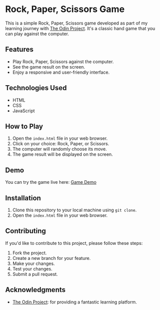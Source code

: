 # Rock, Paper, Scissors Game

This is a simple Rock, Paper, Scissors game developed as part of my learning journey with [The Odin Project](https://www.theodinproject.com/). It's a classic hand game that you can play against the computer.

## Features

- Play Rock, Paper, Scissors against the computer.
- See the game result on the screen.
- Enjoy a responsive and user-friendly interface.

## Technologies Used

- HTML
- CSS
- JavaScript

## How to Play

1. Open the `index.html` file in your web browser.
2. Click on your choice: Rock, Paper, or Scissors.
3. The computer will randomly choose its move.
4. The game result will be displayed on the screen.

## Demo

You can try the game live here: [Game Demo](https://ruisinhofilipe.github.io/rps/)

## Installation

1. Clone this repository to your local machine using `git clone`.
2. Open the `index.html` file in your web browser.

## Contributing

If you'd like to contribute to this project, please follow these steps:

1. Fork the project.
2. Create a new branch for your feature.
3. Make your changes.
4. Test your changes.
5. Submit a pull request.


## Acknowledgments

- [The Odin Project](https://www.theodinproject.com/): for providing a fantastic learning platform.

